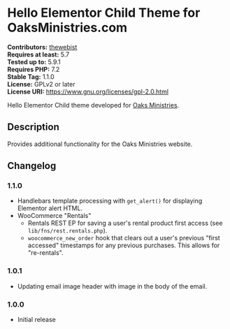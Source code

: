 # Hello Elementor Child Theme for OaksMinistries.com #
**Contributors:** [thewebist](https://profiles.wordpress.org/thewebist/)  
**Requires at least:** 5.7  
**Tested up to:** 5.9.1  
**Requires PHP:** 7.2  
**Stable Tag:** 1.1.0  
**License:** GPLv2 or later  
**License URI:** https://www.gnu.org/licenses/gpl-2.0.html  

Hello Elementor Child theme developed for [Oaks Ministries](https://oaksministries.com).

## Description ##

Provides additional functionality for the Oaks Ministries website.

## Changelog ##

### 1.1.0 ###
* Handlebars template processing with `get_alert()` for displaying Elementor alert HTML.
* WooCommerce "Rentals"
  * Rentals REST EP for saving a user's rental product first access (see `lib/fns/rest.rentals.php`).
  * `woocommerce_new_order` hook that clears out a user's previous "first accessed" timestamps for any previous purchases. This allows for "re-rentals".

### 1.0.1 ###
* Updating email image header with image in the body of the email.

### 1.0.0 ###
* Initial release